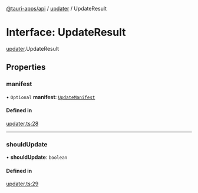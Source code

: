 [@tauri-apps/api](../README.md) / [updater](../modules/updater.md) / UpdateResult

# Interface: UpdateResult

[updater](../modules/updater.md).UpdateResult

## Properties

### manifest

• `Optional` **manifest**: [`UpdateManifest`](updater.UpdateManifest.md)

#### Defined in

[updater.ts:28](https://github.com/tauri-apps/tauri/blob/f5f9f10/tooling/api/src/updater.ts#L28)

___

### shouldUpdate

• **shouldUpdate**: `boolean`

#### Defined in

[updater.ts:29](https://github.com/tauri-apps/tauri/blob/f5f9f10/tooling/api/src/updater.ts#L29)
